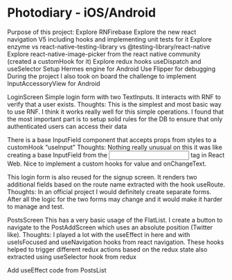 # Photodiary - iOS/Android
Purpose of this project: 
Explore RNFirebase
Explore the new react navigation V5 including hooks and implementing unit tests for it
Explore enzyme vs react-native-testing-library vs @testing-library/react-native
Explore react-native-image-picker from the react native community (created a customHook for it)
Explore redux hooks useDispatch and useSelector
Setup Hermes engine for Android
Use Flipper for debugging
During the project I also took on board the challenge to implement InputAccessoryView for Android

LoginScreen 
Simple login form with two TextInputs. It interacts with RNF to verify that a user exists. 
Thoughts: This is the simplest and most basic way to use RNF. I think it works really well for this simple operations. I found that the most important part is to setup solid rules for the DB to ensure that only authenticated users can access their data

There is a base InputField component that accepts props from styles to a customHook “useInput”
Thoughts: Nothing really unusual on this it was like creating a base InputField from the <input /> tag in React Web. Nice to implement a custom hooks for value and onChangeText.

This login form is also reused for the signup screen. It renders two additional fields based on the route name extracted with the hook useRoute. 
Thoughts: In an official project I would definitely create separate forms. After all the logic for the two forms may change and it would make it harder to manage and test. 

PostsScreen
This has a very basic usage of the FlatList. I create a button to navigate to the PostAddScreen which uses an absolute position (Twitter like).
Thoughts: I played a lot with the useEffect in here and with useIsFocused and useNavigation hooks from react navigation. These hooks helped to trigger different redux actions based on the redux state also extracted using useSelector hook from redux

Add useEffect code from PostsList 
